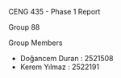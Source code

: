 CENG 435 -  Phase 1 Report

Group 88

Group Members<br>
 - Doğancem Duran : 2521508
 - Kerem Yılmaz : 2522191
  
